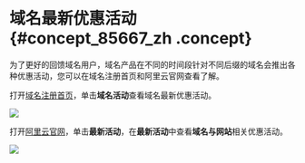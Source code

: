 # 域名最新优惠活动 {#concept_85667_zh .concept}

为了更好的回馈域名用户，域名产品在不同的时间段针对不同后缀的域名会推出各种优惠活动，您可以在域名注册首页和阿里云官网查看了解。

打开[域名注册首页](https://wanwang.aliyun.com/)，单击**域名活动**查看域名最新优惠活动。

![](http://static-aliyun-doc.oss-cn-hangzhou.aliyuncs.com/assets/img/121134/156645528045681_zh-CN.png)

打开[阿里云官网](https://www.aliyun.com/)，单击**最新活动**，在**最新活动**中查看**域名与网站**相关优惠活动。

![](http://static-aliyun-doc.oss-cn-hangzhou.aliyuncs.com/assets/img/121134/156645528145679_zh-CN.png)

